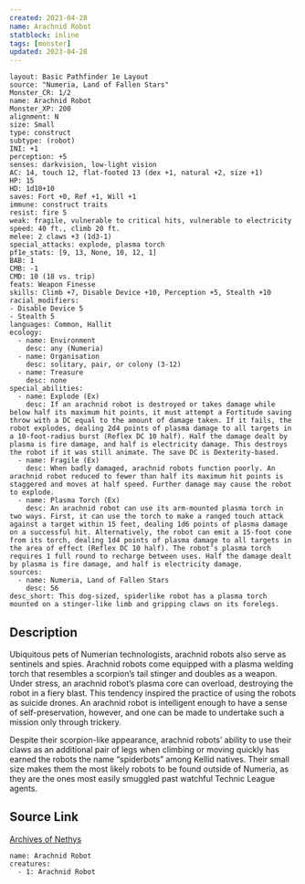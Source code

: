 ```yaml
---
created: 2023-04-28
name: Arachnid Robot
statblock: inline
tags: [monster]
updated: 2023-04-28
---
```

```statblock
layout: Basic Pathfinder 1e Layout
source: "Numeria, Land of Fallen Stars"
Monster_CR: 1/2
name: Arachnid Robot
Monster_XP: 200
alignment: N
size: Small
type: construct
subtype: (robot)
INI: +1
perception: +5
senses: darkvision, low-light vision
AC: 14, touch 12, flat-footed 13 (dex +1, natural +2, size +1)
HP: 15
HD: 1d10+10
saves: Fort +0, Ref +1, Will +1
immune: construct traits
resist: fire 5
weak: fragile, vulnerable to critical hits, vulnerable to electricity
speed: 40 ft., climb 20 ft.
melee: 2 claws +3 (1d3-1)
special_attacks: explode, plasma torch
pf1e_stats: [9, 13, None, 10, 12, 1]
BAB: 1
CMB: -1
CMD: 10 (18 vs. trip)
feats: Weapon Finesse
skills: Climb +7, Disable Device +10, Perception +5, Stealth +10
racial_modifiers:
- Disable Device 5
- Stealth 5
languages: Common, Hallit
ecology:
  - name: Environment
    desc: any (Numeria)
  - name: Organisation
    desc: solitary, pair, or colony (3-12)
  - name: Treasure
    desc: none
special_abilities:
  - name: Explode (Ex)
    desc: If an arachnid robot is destroyed or takes damage while below half its maximum hit points, it must attempt a Fortitude saving throw with a DC equal to the amount of damage taken. If it fails, the robot explodes, dealing 2d4 points of plasma damage to all targets in a 10-foot-radius burst (Reflex DC 10 half). Half the damage dealt by plasma is fire damage, and half is electricity damage. This destroys the robot if it was still animate. The save DC is Dexterity-based.
  - name: Fragile (Ex)
    desc: When badly damaged, arachnid robots function poorly. An arachnid robot reduced to fewer than half its maximum hit points is staggered and moves at half speed. Further damage may cause the robot to explode.
  - name: Plasma Torch (Ex)
    desc: An arachnid robot can use its arm-mounted plasma torch in two ways. First, it can use the torch to make a ranged touch attack against a target within 15 feet, dealing 1d6 points of plasma damage on a successful hit. Alternatively, the robot can emit a 15-foot cone from its torch, dealing 1d4 points of plasma damage to all targets in the area of effect (Reflex DC 10 half). The robot’s plasma torch requires 1 full round to recharge between uses. Half the damage dealt by plasma is fire damage, and half is electricity damage.
sources:
  - name: Numeria, Land of Fallen Stars
    desc: 56
desc_short: This dog-sized, spiderlike robot has a plasma torch mounted on a stinger-like limb and gripping claws on its forelegs.
```
## Description
Ubiquitous pets of Numerian technologists, arachnid robots also serve as sentinels and spies. Arachnid robots come equipped with a plasma welding torch that resembles a scorpion’s tail stinger and doubles as a weapon. Under stress, an arachnid robot’s plasma core can overload, destroying the robot in a fiery blast. This tendency inspired the practice of using the robots as suicide drones. An arachnid robot is intelligent enough to have a sense of self-preservation, however, and one can be made to undertake such a mission only through trickery.

Despite their scorpion-like appearance, arachnid robots’ ability to use their claws as an additional pair of legs when climbing or moving quickly has earned the robots the name “spiderbots” among Kellid natives. Their small size makes them the most likely robots to be found outside of Numeria, as they are the ones most easily smuggled past watchful Technic League agents.
## Source Link
[Archives of Nethys](https://aonprd.com/MonsterDisplay.aspx?ItemName=Arachnid%20Robot)
```encounter-table
name: Arachnid Robot
creatures:
  - 1: Arachnid Robot
```
